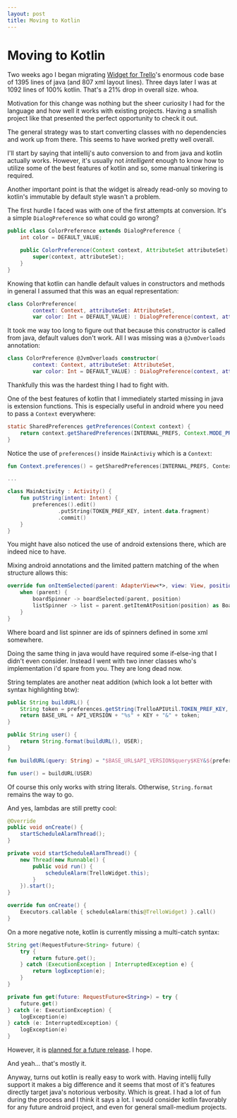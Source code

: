 ```yaml
---
layout: post
title: Moving to Kotlin
---
```


# Moving to Kotlin

Two weeks ago I began migrating [Widget for Trello][repo]'s enormous code base of 1395 lines of java (and 807 xml layout lines).
Three days later I was at 1092 lines of 100% kotlin. That's a 21% drop in overall size. whoa.

Motivation for this change was nothing but the sheer curiosity I had for the language and how well it works with existing projects.
Having a smallish project like that presented the perfect opportunity to check it out.

The general strategy was to start converting classes with no dependencies and work up from there. 
This seems to have worked pretty well overall. 

I'll start by saying that intellij's auto conversion to and from java and kotlin actually works. 
However, it's usually not _intelligent_ enough to know how to utilize some of the best features of kotlin and so, some manual tinkering is required.

Another important point is that the widget is already read-only so moving to kotlin's immutable by default style wasn't a problem.

The first hurdle I faced was with one of the first attempts at conversion.
It's a simple `DialogPreference` so what could go wrong?

```java
public class ColorPreference extends DialogPreference {
    int color = DEFAULT_VALUE;

    public ColorPreference(Context context, AttributeSet attributeSet) {
        super(context, attributeSet);
    }
}
```

Knowing that kotlin can handle default values in constructors and methods in general I assumed that this was an equal representation:

```kotlin
class ColorPreference(
        context: Context, attributeSet: AttributeSet,
        var color: Int = DEFAULT_VALUE) : DialogPreference(context, attributeSet) 
```

It took me way too long to figure out that because this constructor is called from java, default values don't work.
All I was missing was a `@JvmOverloads` annotation:

```kotlin
class ColorPreference @JvmOverloads constructor(
        context: Context, attributeSet: AttributeSet,
        var color: Int = DEFAULT_VALUE) : DialogPreference(context, attributeSet) 
```

Thankfully this was the hardest thing I had to fight with.

One of the best features of kotlin that I immediately started missing in java is extension functions. 
This is especially useful in android where you need to pass a `Context` everywhere:

```java
static SharedPreferences getPreferences(Context context) {
    return context.getSharedPreferences(INTERNAL_PREFS, Context.MODE_PRIVATE);
}
```

Notice the use of `preferences()` inside `MainActiviy` which is a `Context`: 

```kotlin
fun Context.preferences() = getSharedPreferences(INTERNAL_PREFS, Context.MODE_PRIVATE)

...

class MainActivity : Activity() {
    fun putString(intent: Intent) {
        preferences().edit()
                .putString(TOKEN_PREF_KEY, intent.data.fragment)
                .commit()
    }
}
```

You might have also noticed the use of android extensions there, which are indeed nice to have.

Mixing android annotations and the limited pattern matching of the when structure allows this:

```kotlin
override fun onItemSelected(parent: AdapterView<*>, view: View, position: Int, id: Long) {
    when (parent) {
        boardSpinner -> boardSelected(parent, position)
        listSpinner -> list = parent.getItemAtPosition(position) as BoardList
    }
}
```

Where board and list spinner are ids of spinners defined in some xml somewhere.

Doing the same thing in java would have required some if-else-ing that I didn't even consider. 
Instead I went with two inner classes who's implementation i'd spare from you. They are long dead now.

String templates are another neat addition (which look a lot better with syntax highlighting btw):

```java
public String buildURL() {
    String token = preferences.getString(TrelloAPIUtil.TOKEN_PREF_KEY, "");
    return BASE_URL + API_VERSION + "%s" + KEY + "&" + token;
}

public String user() {
    return String.format(buildURL(), USER);
}

```

```kotlin
fun buildURL(query: String) = "$BASE_URL$API_VERSION$query$KEY&${preferences.getString(TOKEN_PREF_KEY, "")}"

fun user() = buildURL(USER)
```

Of course this only works with string literals. Otherwise, `String.format` remains the way to go. 

And yes, lambdas are still pretty cool:

```java
@Override
public void onCreate() {
    startScheduleAlarmThread();
}

private void startScheduleAlarmThread() {
    new Thread(new Runnable() {
        public void run() {
            scheduleAlarm(TrelloWidget.this);
        }
    }).start();
}
```

```kotlin
override fun onCreate() {
    Executors.callable { scheduleAlarm(this@TrelloWidget) }.call()
}
```

On a more negative note, kotlin is currently missing a multi-catch syntax: 

```java
String get(RequestFuture<String> future) {
    try {
        return future.get();
    } catch (ExecutionException | InterruptedException e) {
        return logException(e);
    }
}
```

```kotlin
private fun get(future: RequestFuture<String>) = try {
    future.get()
} catch (e: ExecutionException) {
    logException(e)
} catch (e: InterruptedException) {
    logException(e)
}
```

However, it is [planned for a future release][try]. I hope.

And yeah... that's mostly it.

Anyway, turns out kotlin is really easy to work with. 
Having intellij fully support it makes a big difference 
and it seems that most of it's features directly target java's notorious verbosity. Which is great. 
I had a lot of fun during the process and I think it says a lot.
I would consider kotlin favorably for any future android project, and even for general small-medium projects. 

[repo]:https://github.com/oryanm/TrelloWidget
[try]:https://discuss.kotlinlang.org/t/does-kotlin-have-multi-catch/486